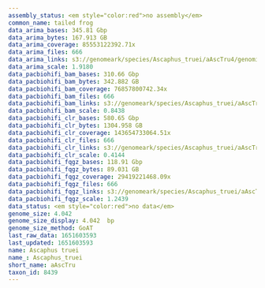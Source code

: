 ```yaml
---
assembly_status: <em style="color:red">no assembly</em>
common_name: tailed frog
data_arima_bases: 345.81 Gbp
data_arima_bytes: 167.913 GB
data_arima_coverage: 85553122392.71x
data_arima_files: 666
data_arima_links: s3://genomeark/species/Ascaphus_truei/aAscTru4/genomic_data/arima/<br>
data_arima_scale: 1.9180
data_pacbiohifi_bam_bases: 310.66 Gbp
data_pacbiohifi_bam_bytes: 342.882 GB
data_pacbiohifi_bam_coverage: 76857800742.34x
data_pacbiohifi_bam_files: 666
data_pacbiohifi_bam_links: s3://genomeark/species/Ascaphus_truei/aAscTru4/genomic_data/pacbio_hifi/<br>
data_pacbiohifi_bam_scale: 0.8438
data_pacbiohifi_clr_bases: 580.65 Gbp
data_pacbiohifi_clr_bytes: 1304.958 GB
data_pacbiohifi_clr_coverage: 143654733064.51x
data_pacbiohifi_clr_files: 666
data_pacbiohifi_clr_links: s3://genomeark/species/Ascaphus_truei/aAscTru4/genomic_data/pacbio_hifi/<br>
data_pacbiohifi_clr_scale: 0.4144
data_pacbiohifi_fqgz_bases: 118.91 Gbp
data_pacbiohifi_fqgz_bytes: 89.031 GB
data_pacbiohifi_fqgz_coverage: 29419221468.09x
data_pacbiohifi_fqgz_files: 666
data_pacbiohifi_fqgz_links: s3://genomeark/species/Ascaphus_truei/aAscTru4/genomic_data/pacbio_hifi/<br>
data_pacbiohifi_fqgz_scale: 1.2439
data_status: <em style="color:red">no data</em>
genome_size: 4.042
genome_size_display: 4.042  bp
genome_size_method: GoAT
last_raw_data: 1651603593
last_updated: 1651603593
name: Ascaphus truei
name_: Ascaphus_truei
short_name: aAscTru
taxon_id: 8439
---
```

